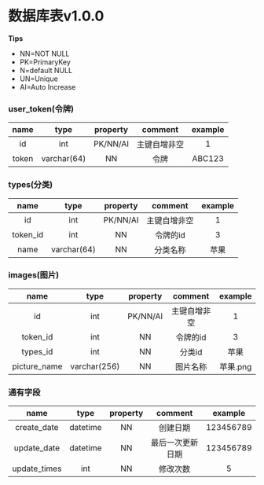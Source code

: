 # 数据库表v1.0.0
**Tips**
* NN=NOT NULL
* PK=PrimaryKey
* N=default NULL
* UN=Unique
* AI=Auto Increase
### user_token(令牌)

| name  |    type     | property |   comment    | example |
| :---: | :---------: | :------: | :----------: | :-----: |
|  id   |     int     | PK/NN/AI | 主键自增非空 |    1    |
| token | varchar(64) |    NN    |     令牌     | ABC123  |

### types(分类)
|   name   |    type     | property |   comment    | example |
| :------: | :---------: | :------: | :----------: | :-----: |
|    id    |     int     | PK/NN/AI | 主键自增非空 |    1    |
| token_id |     int     |    NN    |   令牌的id   |    3    |
|   name   | varchar(64) |    NN    |   分类名称   |  苹果   |

### images(图片)
|     name     |     type     | property |   comment    | example  |
| :----------: | :----------: | :------: | :----------: | :------: |
|      id      |     int      | PK/NN/AI | 主键自增非空 |    1     |
|   token_id   |     int      |    NN    |   令牌的id   |    3     |
|   types_id   |     int      |    NN    |    分类id    |   苹果   |
| picture_name | varchar(256) |    NN    |   图片名称   | 苹果.png |


### 通有字段
|     name     |   type   | property |     comment      |  example  |
| :----------: | :------: | :------: | :--------------: | :-------: |
| create_date  | datetime |    NN    |     创建日期     | 123456789 |
| update_date  | datetime |    NN    | 最后一次更新日期 | 123456789 |
| update_times |   int    |    NN    |     修改次数     |     5     |




